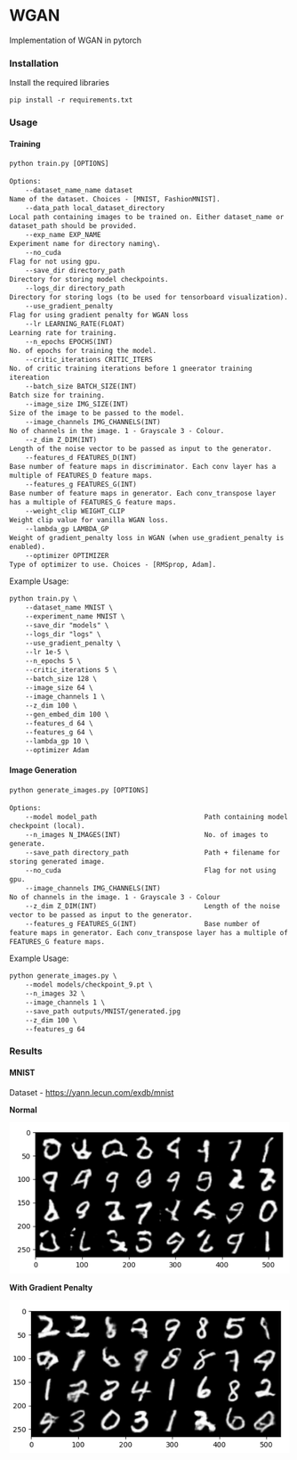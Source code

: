# WGAN
Implementation of WGAN in pytorch


### Installation
Install the required libraries
    
    pip install -r requirements.txt

### Usage
#### Training

    python train.py [OPTIONS]

    Options:
        --dataset_name_name dataset                                          Name of the dataset. Choices - [MNIST, FashionMNIST].
        --data_path local_dataset_directory                                  Local path containing images to be trained on. Either dataset_name or dataset_path should be provided.
        --exp_name EXP_NAME                                                  Experiment name for directory naming\.
        --no_cuda                                                            Flag for not using gpu.
        --save_dir directory_path                                            Directory for storing model checkpoints.
        --logs_dir directory_path                                            Directory for storing logs (to be used for tensorboard visualization).
        --use_gradient_penalty                                               Flag for using gradient penalty for WGAN loss
        --lr LEARNING_RATE(FLOAT)                                            Learning rate for training.
        --n_epochs EPOCHS(INT)                                               No. of epochs for training the model.
        --critic_iterations CRITIC_ITERS                                     No. of critic training iterations before 1 gneerator training itereation
        --batch_size BATCH_SIZE(INT)                                         Batch size for training.
        --image_size IMG_SIZE(INT)                                           Size of the image to be passed to the model.
        --image_channels IMG_CHANNELS(INT)                                   No of channels in the image. 1 - Grayscale 3 - Colour.
        --z_dim Z_DIM(INT)                                                   Length of the noise vector to be passed as input to the generator.
        --features_d FEATURES_D(INT)                                         Base number of feature maps in discriminator. Each conv layer has a multiple of FEATURES_D feature maps.
        --features_g FEATURES_G(INT)                                         Base number of feature maps in generator. Each conv_transpose layer has a multiple of FEATURES_G feature maps.
        --weight_clip WEIGHT_CLIP                                            Weight clip value for vanilla WGAN loss.
        --lambda_gp LAMBDA_GP                                                Weight of gradient_penalty loss in WGAN (when use_gradient_penalty is enabled).
        --optimizer OPTIMIZER                                                Type of optimizer to use. Choices - [RMSprop, Adam].


Example Usage:

    python train.py \
        --dataset_name MNIST \
        --experiment_name MNIST \
        --save_dir "models" \
        --logs_dir "logs" \
        --use_gradient_penalty \
        --lr 1e-5 \
        --n_epochs 5 \
        --critic_iterations 5 \
        --batch_size 128 \
        --image_size 64 \
        --image_channels 1 \
        --z_dim 100 \
        --gen_embed_dim 100 \
        --features_d 64 \
        --features_g 64 \
        --lambda_gp 10 \
        --optimizer Adam


#### Image Generation

    python generate_images.py [OPTIONS]

    Options:
        --model model_path                           Path containing model checkpoint (local).
        --n_images N_IMAGES(INT)                     No. of images to generate.
        --save_path directory_path                   Path + filename for storing generated image.
        --no_cuda                                    Flag for not using gpu.
        --image_channels IMG_CHANNELS(INT)                                   No of channels in the image. 1 - Grayscale 3 - Colour
        --z_dim Z_DIM(INT)                           Length of the noise vector to be passed as input to the generator.
        --features_g FEATURES_G(INT)                 Base number of feature maps in generator. Each conv_transpose layer has a multiple of FEATURES_G feature maps.

        

Example Usage:

    python generate_images.py \
        --model models/checkpoint_9.pt \
        --n_images 32 \
        --image_channels 1 \
        --save_path outputs/MNIST/generated.jpg
        --z_dim 100 \
        --features_g 64

### Results
#### MNIST
Dataset - https://yann.lecun.com/exdb/mnist

**Normal**

![MNIST Generated Images](outputs/MNIST/generated_normal.png)

**With Gradient Penalty**

![MNIST Generated Images](outputs/MNIST/generated_gp.png)
